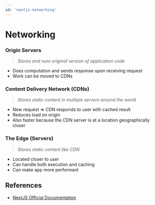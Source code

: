 ```yaml
---
id: 'nextjs-networking'
---
```


# Networking

### Origin Servers
> *Stores and runs original version of application code*
- Does computation and sends response upon receiving request
- Work can be moved to CDNs

### Content Delivery Network (CDNs)
> *Stores static content in multiple servers around the world*
- New request => CDN responds to user with cached result
- Reduces load on origin
- Also faster because the CDN server is at a location geographically closer


### The Edge (Servers)
> *Stores static content like CDN*
- Located closer to user
- Can handle both execution and caching
- Can make app more performant

## References
- [NextJS Official Documentation](https://nextjs.org/learn/foundations/how-nextjs-works)
